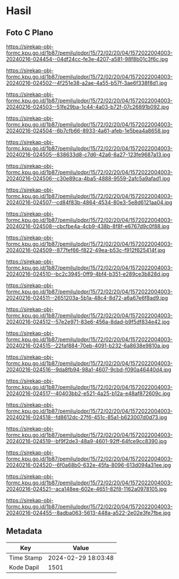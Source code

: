 # Hasil

## Foto C Plano

https://sirekap-obj-formc.kpu.go.id/1b87/pemilu/pdpr/15/72/02/20/04/1572022004003-20240216-024454--04df24cc-fe3e-4207-a581-98f8b01c3f6c.jpg

https://sirekap-obj-formc.kpu.go.id/1b87/pemilu/pdpr/15/72/02/20/04/1572022004003-20240216-024502--4f251e38-a2ae-4a55-b57f-3ae6f338f8d1.jpg

https://sirekap-obj-formc.kpu.go.id/1b87/pemilu/pdpr/15/72/02/20/04/1572022004003-20240216-024503--51fe29ba-1c44-4a03-b72f-07c26891b092.jpg

https://sirekap-obj-formc.kpu.go.id/1b87/pemilu/pdpr/15/72/02/20/04/1572022004003-20240216-024504--6b7cfb66-8933-4a61-afeb-1e5bea4a8658.jpg

https://sirekap-obj-formc.kpu.go.id/1b87/pemilu/pdpr/15/72/02/20/04/1572022004003-20240216-024505--838633d8-c7d6-42a6-8a27-123fe9687a13.jpg

https://sirekap-obj-formc.kpu.go.id/1b87/pemilu/pdpr/15/72/02/20/04/1572022004003-20240216-024506--c30e89ca-4ba5-4888-9559-2afc5a9afad1.jpg

https://sirekap-obj-formc.kpu.go.id/1b87/pemilu/pdpr/15/72/02/20/04/1572022004003-20240216-024507--cd84f83b-4864-4534-80e3-5e8d6121aa04.jpg

https://sirekap-obj-formc.kpu.go.id/1b87/pemilu/pdpr/15/72/02/20/04/1572022004003-20240216-024508--cbcfbe4a-4cb9-438b-8f8f-e6767d9c0f88.jpg

https://sirekap-obj-formc.kpu.go.id/1b87/pemilu/pdpr/15/72/02/20/04/1572022004003-20240216-024509--877fef66-f822-49ea-b53c-f912f625414f.jpg

https://sirekap-obj-formc.kpu.go.id/1b87/pemilu/pdpr/15/72/02/20/04/1572022004003-20240216-024510--bc2c3945-0ff9-4bf4-b351-e289ce3b828d.jpg

https://sirekap-obj-formc.kpu.go.id/1b87/pemilu/pdpr/15/72/02/20/04/1572022004003-20240216-024511--2651203a-5b1a-48c4-8d72-a6a67e6f8ad9.jpg

https://sirekap-obj-formc.kpu.go.id/1b87/pemilu/pdpr/15/72/02/20/04/1572022004003-20240216-024512--57e2e971-83e6-456a-8dad-b9f5df834e42.jpg

https://sirekap-obj-formc.kpu.go.id/1b87/pemilu/pdpr/15/72/02/20/04/1572022004003-20240216-024515--22faf884-70eb-4091-b232-6a8638e9810a.jpg

https://sirekap-obj-formc.kpu.go.id/1b87/pemilu/pdpr/15/72/02/20/04/1572022004003-20240216-024516--9da8fb94-98a1-4607-9cbd-f090a46440d4.jpg

https://sirekap-obj-formc.kpu.go.id/1b87/pemilu/pdpr/15/72/02/20/04/1572022004003-20240216-024517--40403bb2-e521-4a25-b12a-e48af872609c.jpg

https://sirekap-obj-formc.kpu.go.id/1b87/pemilu/pdpr/15/72/02/20/04/1572022004003-20240216-024518--fd8612dc-27f6-451c-85a1-b623007d0d73.jpg

https://sirekap-obj-formc.kpu.go.id/1b87/pemilu/pdpr/15/72/02/20/04/1572022004003-20240216-024519--bf9f2de3-48a9-4601-92ff-64fce9cc8390.jpg

https://sirekap-obj-formc.kpu.go.id/1b87/pemilu/pdpr/15/72/02/20/04/1572022004003-20240216-024520--6f0a68b0-632e-45fa-8096-613d094a31ee.jpg

https://sirekap-obj-formc.kpu.go.id/1b87/pemilu/pdpr/15/72/02/20/04/1572022004003-20240216-024521--aca148ee-602e-4651-82f8-1162a0978105.jpg

https://sirekap-obj-formc.kpu.go.id/1b87/pemilu/pdpr/15/72/02/20/04/1572022004003-20240216-024455--8adba063-5613-448a-a522-2e02e3fe7fbe.jpg


## Metadata

| Key        | Value               |
| ---------- | ------------------- |
| Time Stamp | 2024-02-29 18:03:48 |
| Kode Dapil | 1501                |



